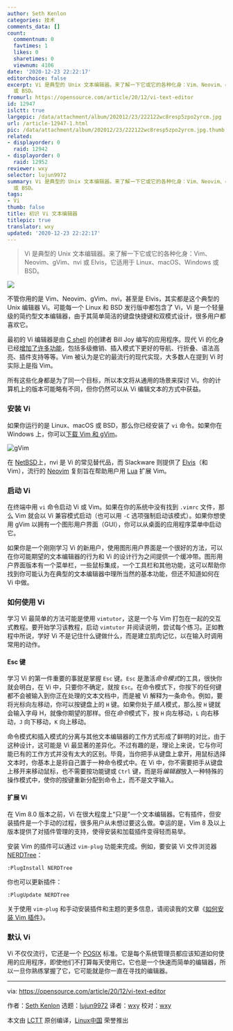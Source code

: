 ```yaml
---
author: Seth Kenlon
categories: 技术
comments_data: []
count:
  commentnum: 0
  favtimes: 1
  likes: 0
  sharetimes: 0
  viewnum: 4106
date: '2020-12-23 22:22:17'
editorchoice: false
excerpt: Vi 是典型的 Unix 文本编辑器。来了解一下它或它的各种化身：Vim、Neovim、gVim、nvi 或 Elvis，它适用于 Linux、macOS、Windows
  或 BSD。
fromurl: https://opensource.com/article/20/12/vi-text-editor
id: 12947
islctt: true
largepic: /data/attachment/album/202012/23/222122wc8resp5zpo2yrcm.jpg
url: /article-12947-1.html
pic: /data/attachment/album/202012/23/222122wc8resp5zpo2yrcm.jpg.thumb.jpg
related:
- displayorder: 0
  raid: 12942
- displayorder: 0
  raid: 12952
reviewer: wxy
selector: lujun9972
summary: Vi 是典型的 Unix 文本编辑器。来了解一下它或它的各种化身：Vim、Neovim、gVim、nvi 或 Elvis，它适用于 Linux、macOS、Windows
  或 BSD。
tags:
- Vi
thumb: false
title: 初识 Vi 文本编辑器
titlepic: true
translator: wxy
updated: '2020-12-23 22:22:17'
---
```



> 
> Vi 是典型的 Unix 文本编辑器。来了解一下它或它的各种化身：Vim、Neovim、gVim、nvi 或 Elvis，它适用于 Linux、macOS、Windows 或 BSD。
> 
> 
> 


![](/data/attachment/album/202012/23/222122wc8resp5zpo2yrcm.jpg)


不管你用的是 Vim、Neovim、gVim、nvi，甚至是 Elvis，其实都是这个典型的 Unix 编辑器 Vi。可能每一个 Linux 和 BSD 发行版中都包含了 Vi，Vi 是一个轻量级的简约型文本编辑器，由于其简单简洁的键盘快捷键和双模式设计，很多用户都喜欢它。


最初的 Vi 编辑器是由 [C shell](https://opensource.com/article/20/8/tcsh) 的创建者 Bill Joy 编写的应用程序。现代 Vi 的化身已经[增加了许多功能](https://vimhelp.org/vi_diff.txt.html#vi-differences)，包括多级撤销、插入模式下更好的导航、行折叠、语法高亮、插件支持等等。Vim 被认为是它的最流行的现代实现，大多数人在提到 Vi 时实际上是指 Vim。


所有这些化身都是为了同一个目标，所以本文将从通用的场景来探讨 Vi。你的计算机上的版本可能略有不同，但你仍然可以从 Vi 编辑文本的方式中获益。


### 安装 Vi


如果你运行的是 Linux、macOS 或 BSD，那么你已经安装了 `vi` 命令。如果你在 Windows 上，你可以[下载 Vim 和 gVim](https://www.vim.org/download.php)。


![gVim](/data/attachment/album/202012/23/222219owjefxjpwj8jjjjd.jpg "gVim")


在 [NetBSD](https://opensource.com/article/19/3/netbsd-raspberry-pi)上，nvi 是 Vi 的常见替代品，而 Slackware 则提供了 [Elvis](https://github.com/mbert/elvis)（和 Vim），流行的 [Neovim](http://neovim.io) 复刻旨在帮助用户用 [Lua](https://opensource.com/article/20/2/lua-cheat-sheet) 扩展 Vim。


### 启动 Vi


在终端中用 `vi` 命令启动 Vi 或 Vim。如果在你的系统中没有找到 `.vimrc` 文件，那么 Vim 就会以 Vi 兼容模式启动（也可以用 `-C` 选项强制启动该模式）。如果你想使用 gVim 以拥有一个图形用户界面（GUI），你可以从桌面的应用程序菜单中启动它。


如果你是一个刚刚学习 Vi 的新用户，使用图形用户界面是一个很好的方法，可以在你可能期望的文本编辑器的行为和 Vi 的设计行为之间提供一个缓冲带。图形用户界面版本有一个菜单栏，一些鼠标集成，一个工具栏和其他功能，这可以帮助你找到你可能认为在典型的文本编辑器中理所当然的基本功能，但还不知道如何在 Vi 中做。


### 如何使用 Vi


学习 Vi 最简单的方法可能是使用 `vimtutor`，这是一个与 Vim 打包在一起的交互式教程。要开始学习该教程，启动 `vimtutor` 并阅读说明，尝试每个练习。正如教程中所说，学好 Vi 不是记住什么键做什么，而是建立肌肉记忆，以在输入时调用常用的动作。


#### Esc 键


学习 Vi 的第一件重要的事就是掌握 `Esc` 键。`Esc` 是激活*命令模式*的工具，很快你就会明白，在 Vi 中，只要你不确定，就按 `Esc`。在命令模式下，你按下的任何键都不会被输入到你正在处理的文本文档中，而是被 Vi 解释为一条命令。例如，要将光标向左移动，你可以按键盘上的 `H` 键。如果你处于*插入*模式，那么按 `H` 键就会输入字母 H，就像你期望的那样。但在*命令*模式下，按 `H` 向左移动，`L` 向右移动，`J` 向下移动，`K` 向上移动。


命令模式和插入模式的分离与其他文本编辑器的工作方式形成了鲜明的对比，由于这种设计，这可能是 Vi 最显著的差异化。不过有趣的是，理论上来说，它与你可能已有的工作方式并没有太大的区别。毕竟，当你把手从键盘上拿开，用鼠标选择文本时，你基本上是将自己置于一种命令模式中。在 Vi 中，你不需要把手从键盘上移开来移动鼠标，也不需要按功能键或 `Ctrl` 键，而是将*编辑器*放入一种特殊的操作模式中，使你的按键重新分配到命令上，而不是文字输入。


#### 扩展 Vi


在 Vim 8.0 版本之前，Vi 在很大程度上“只是”一个文本编辑器。它有插件，但安装插件是一个手动的过程，很多用户从未想过要这么做。幸运的是，Vim 8 及以上版本提供了对插件管理的支持，使得安装和加载插件变得轻而易举。


安装 Vim 的插件可以通过 `vim-plug` 功能来完成。例如，要安装 Vi 文件浏览器 [NERDTree](https://www.vim.org/scripts/script.php?script_id=1658)：



```
:PlugInstall NERDTree

```

你也可以更新插件：



```
:PlugUpdate NERDTree

```

关于使用 `vim-plug` 和手动安装插件和主题的更多信息，请阅读我的文章《[如何安装 Vim 插件](https://opensource.com/article/20/2/how-install-vim-plugins)》。


### 默认 Vi


Vi 不仅仅流行，它还是一个 [POSIX](https://opensource.com/article/19/7/what-posix-richard-stallman-explains) 标准。它是每个系统管理员都应该知道如何使用的应用程序，即使他们不打算每天使用它。它也是一个快速而简单的编辑器，所以一旦你熟练掌握了它，它可能就是你一直在寻找的编辑器。




---


via: <https://opensource.com/article/20/12/vi-text-editor>


作者：[Seth Kenlon](https://opensource.com/users/seth) 选题：[lujun9972](https://github.com/lujun9972) 译者：[wxy](https://github.com/wxy) 校对：[wxy](https://github.com/wxy)


本文由 [LCTT](https://github.com/LCTT/TranslateProject) 原创编译，[Linux中国](https://linux.cn/) 荣誉推出